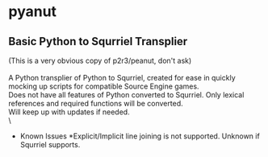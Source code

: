 # pyanut
## Basic Python to Squrriel Transplier
(This is a very obvious copy of p2r3/peanut, don't ask) \
\
A Python transplier of Python to Squrriel, created for ease in quickly mocking up scripts for compatible Source Engine games. \
Does not have all features of Python converted to Squrriel. Only lexical references and required functions will be converted. \
Will keep up with updates if needed. \
\
* Known Issues
	*Explicit/Implicit line joining is not supported. Unknown if Squrriel supports.